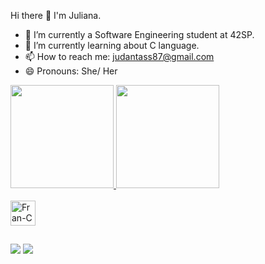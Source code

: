 Hi there 👋 I'm Juliana.

- 🔭 I’m currently a Software Engineering student at 42SP.
- 🌱 I’m currently learning about C language. 
- 📫 How to reach me: judantass87@gmail.com
- 😄 Pronouns: She/ Her

<div>
  <a href="https://github.com/judsala">
  <image height="165em" src=https://github-readme-stats.vercel.app/api?username=judsala&show_icons=true&theme=midnight-purple&include_all_commits=true&count_private=true"/>
  <image height="165em" src=https://github-readme-stats.vercel.app/api/top-langs/?username=judsala&theme=synthwave&layout=compact&langs_count=16"/>
</div>

<div style="display: inline_block"><br>
  <image align="center" alt="Fran-C" heigh="30" width="40" src="https://github.com/devicons/devicon/blob/master/icons/c/c-original.svg">
</div>

##

<div>
  <a href= "judantass87@gmail.com"><img src="https://img.shields.io/badge/Gmail-D14836?style=for-the-badge&logo=gmail&logoColor=white" target="_blank"></a>
  <a href="https://www.linkedin.com/in/juliana-sala" target="_blank"><img src="https://img.shields.io/badge/LinkedIn-0077B5?style=for-the-badge&logo=linkedin&logoColor=white"></a>
</div>

